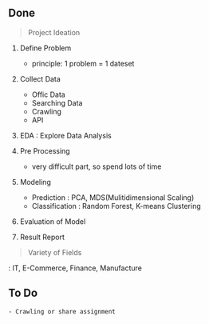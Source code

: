 ## Done

> Project Ideation

1. Define Problem

	- principle: 1 problem = 1 dateset

2. Collect Data

	- Offic Data
	- Searching Data
	- Crawling
	- API

3. EDA : Explore Data Analysis

4. Pre Processing

	- very difficult part, so spend lots of time

5. Modeling

	- Prediction : PCA, MDS(Mulitidimensional Scaling)
	- Classification : Random Forest, K-means Clustering

6. Evaluation of Model

7. Result Report

> Variety of Fields

: IT, E-Commerce, Finance, Manufacture


## To Do

	- Crawling or share assignment
